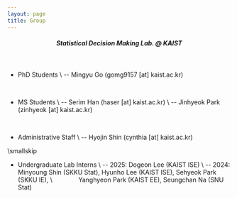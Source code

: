 ```yaml
---
layout: page
title: Group
---
```


##### <center> Statistical Decision Making Lab. @ KAIST </center>

<br>

* PhD Students \\
-- Mingyu Go (gomg9157 [at] kaist.ac.kr)

<br>

* MS Students \\
-- Serim Han (haser [at] kaist.ac.kr) \\
-- Jinhyeok Park (zinhyeok [at] kaist.ac.kr)

<br>

* Administrative Staff \\
-- Hyojin Shin (cynthia [at] kaist.ac.kr)

\smallskip

* Undergraduate Lab Interns \\
-- 2025: Dogeon Lee (KAIST ISE) \\
-- 2024: Minyoung Shin (SKKU Stat), Hyunho Lee (KAIST ISE), Sehyeok Park (SKKU IE), \\
  &ensp; &ensp; &ensp; &ensp; &ensp; Yanghyeon Park (KAIST EE), Seungchan Na (SNU Stat)



